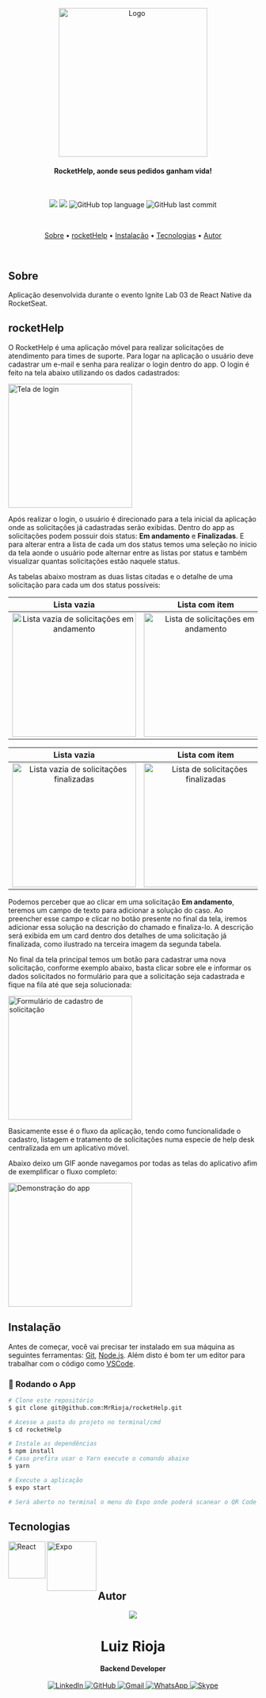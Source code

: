 <p align="center">
  <img src="./src/assets/logo_primary.svg" alt="Logo" width="300"/>
  <br>
</p>
<h4 align="center">
  RocketHelp, aonde seus pedidos ganham vida!
</h4>

<br>

<p align="center">
  <img src="https://img.shields.io/static/v1?label=Rocket&message=Help&color=blueviolet&style=for-the-badge"/>
  <img src="https://img.shields.io/github/license/MrRioja/rocketHelp?color=blueviolet&logo=License&style=for-the-badge"/>
  <img alt="GitHub top language" src="https://img.shields.io/github/languages/top/MrRioja/rocketHelp?color=blueviolet&logo=TypeScript&logoColor=white&style=for-the-badge">
  <img alt="GitHub last commit" src="https://img.shields.io/github/last-commit/MrRioja/rocketHelp?color=blueviolet&style=for-the-badge">
</p>

<br>

<p align="center">
  <a href="#sobre">Sobre</a> •
  <a href="#rocketHelp">rocketHelp</a> •
  <a href="#instalação">Instalação</a> •
  <a href="#tecnologias">Tecnologias</a> •
  <a href="#autor">Autor</a>  
</p>

<br>

## Sobre

Aplicação desenvolvida durante o evento Ignite Lab 03 de React Native da RocketSeat.

## rocketHelp

O RocketHelp é uma aplicação móvel para realizar solicitações de atendimento para times de suporte.
Para logar na aplicação o usuário deve cadastrar um e-mail e senha para realizar o login dentro do app. O login é feito na tela abaixo utilizando os dados cadastrados:

<img src="./readme/login.png" alt="Tela de login" width="250px" />

Após realizar o login, o usuário é direcionado para a tela inicial da aplicação onde as solicitações já cadastradas serão exibidas. Dentro do app as solicitações podem possuir dois status: **Em andamento** e **Finalizadas**. E para alterar entra a lista de cada um dos status temos uma seleção no inicio da tela aonde o usuário pode alternar entre as listas por status e também visualizar quantas solicitações estão naquele status.

As tabelas abaixo mostram as duas listas citadas e o detalhe de uma solicitação para cada um dos status possíveis:

|                                                  Lista vazia                                                   |                                           Lista com item                                           |                                         Detalhe da solicitação                                         |
| :------------------------------------------------------------------------------------------------------------: | :------------------------------------------------------------------------------------------------: | :----------------------------------------------------------------------------------------------------: |
| <img src="./readme/home-open-orders-empty.png" alt="Lista vazia de solicitações em andamento" width="250px" /> | <img src="./readme/home-open-orders.png" alt="Lista de solicitações em andamento" width="250px" /> | <img src="./readme/open-order-details.png" alt="Detalhes da solicitação em andamento" width="250px" /> |

|                                                   Lista vazia                                                   |                                           Lista com item                                            |                                         Detalhe da solicitação                                         |
| :-------------------------------------------------------------------------------------------------------------: | :-------------------------------------------------------------------------------------------------: | :----------------------------------------------------------------------------------------------------: |
| <img src="./readme/home-closed-orders-empty.png" alt="Lista vazia de solicitações finalizadas" width="250px" /> | <img src="./readme/home-closed-orders.png" alt="Lista de solicitações finalizadas" width="250px" /> | <img src="./readme/closed-order-details.png" alt="Detalhes da solicitação finalizada" width="250px" /> |

Podemos perceber que ao clicar em uma solicitação **Em andamento**, teremos um campo de texto para adicionar a solução do caso. Ao preencher esse campo e clicar no botão presente no final da tela, iremos adicionar essa solução na descrição do chamado e finaliza-lo. A descrição será exibida em um card dentro dos detalhes de uma solicitação já finalizada, como ilustrado na terceira imagem da segunda tabela.

No final da tela principal temos um botão para cadastrar uma nova solicitação, conforme exemplo abaixo, basta clicar sobre ele e informar os dados solicitados no formulário para que a solicitação seja cadastrada e fique na fila até que seja solucionada:

<img src="./readme/order-form.png" alt="Formulário de cadastro de solicitação" width="250px" />

Basicamente esse é o fluxo da aplicação, tendo como funcionalidade o cadastro, listagem e tratamento de solicitações numa especie de help desk centralizada em um aplicativo móvel.

Abaixo deixo um GIF aonde navegamos por todas as telas do aplicativo afim de exemplificar o fluxo completo:

<img src="./readme/app-demo.gif" alt="Demonstração do app" width="250px" />

## Instalação

Antes de começar, você vai precisar ter instalado em sua máquina as seguintes ferramentas:
[Git](https://git-scm.com), [Node.js](https://nodejs.org/en/).
Além disto é bom ter um editor para trabalhar com o código como [VSCode](https://code.visualstudio.com/).

### 📱 Rodando o App

```bash
# Clone este repositório
$ git clone git@github.com:MrRioja/rocketHelp.git

# Acesse a pasta do projeto no terminal/cmd
$ cd rocketHelp

# Instale as dependências
$ npm install
# Caso prefira usar o Yarn execute o comando abaixo
$ yarn

# Execute a aplicação
$ expo start

# Será aberto no terminal o menu do Expo onde poderá scanear o QR Code para executar o app diretamente no seu celular ou as opções de executar no emulador android ou iOS
```

## Tecnologias

<img align="left" src="https://profilinator.rishav.dev/skills-assets/react-original-wordmark.svg" alt="React" height="75" />

<img align="left" src="https://www.svgrepo.com/show/353722/expo.svg" alt="Expo" height="100" />

<br><br><br><br>

## Autor

<div align="center">
<img src="https://images.weserv.nl/?url=avatars.githubusercontent.com/u/55336456?v=4&h=100&w=100&fit=cover&mask=circle&maxage=7d" />
<h1>Luiz Rioja</h1>
<strong>Backend Developer</strong>
<br/>
<br/>

<a href="https://linkedin.com/in/luizrioja" target="_blank">
<img alt="LinkedIn" src="https://img.shields.io/badge/linkedin-%230077B5.svg?style=for-the-badge&logo=linkedin&logoColor=white"/>
</a>

<a href="https://github.com/mrrioja" target="_blank">
<img alt="GitHub" src="https://img.shields.io/badge/github-%23121011.svg?style=for-the-badge&logo=github&logoColor=white"/>
</a>

<a href="mailto:lulyrioja@gmail.com?subject=Fala%20Dev" target="_blank">
<img alt="Gmail" src="https://img.shields.io/badge/Gmail-D14836?style=for-the-badge&logo=gmail&logoColor=white" />
</a>

<a href="https://api.whatsapp.com/send?phone=5511933572652" target="_blank">
<img alt="WhatsApp" src="https://img.shields.io/badge/WhatsApp-25D366?style=for-the-badge&logo=whatsapp&logoColor=white"/>
</a>

<a href="https://join.skype.com/invite/tvBbOq03j5Uu" target="_blank">
<img alt="Skype" src="https://img.shields.io/badge/SKYPE-%2300AFF0.svg?style=for-the-badge&logo=Skype&logoColor=white"/>
</a>

<br/>
<br/>
</div>
